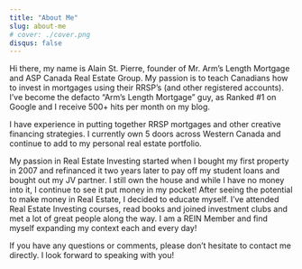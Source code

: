 ```yaml
---
title: "About Me"
slug: about-me
# cover: ./cover.png
disqus: false
---
```


Hi there, my name is Alain St. Pierre, founder of Mr. Arm’s Length Mortgage and ASP Canada Real Estate Group.  My passion is to teach Canadians how to invest in mortgages using their RRSP’s (and other registered accounts). I’ve become the defacto “Arm’s Length Mortgage” guy, as Ranked #1 on Google and I receive 500+ hits per month on my blog.

I have experience in putting together RRSP mortgages and other creative financing strategies. I currently own 5 doors across Western Canada and continue to add to my personal real estate portfolio.

My passion in Real Estate Investing started when I bought my first property in 2007 and refinanced it two years later to pay off my student loans and bought out my JV partner. I still own the house and while I have no money into it, I continue to see it put money in my pocket! After seeing the potential to make money in Real Estate, I decided to educate myself. I’ve attended Real Estate Investing courses, read books and joined investment clubs and met a lot of great people along the way. I am a REIN Member and find myself expanding my context each and every day!

If you have any questions or comments, please don’t hesitate to contact me directly. I look forward to speaking with you!
